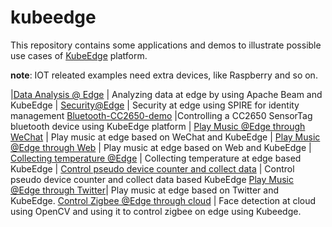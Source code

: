 # kubeedge

This repository contains some applications and demos to illustrate possible use cases of [KubeEdge](https://github.com/kubeedge/kubeedge) platform.

**note**:
IOT releated examples need extra devices, like Raspberry and so on.


|[Data Analysis @ Edge](apache-beam-analysis/README.md) | Analyzing data at edge by using Apache Beam and KubeEdge
| [Security@Edge](security-demo/README.md) | Security at edge using SPIRE for identity management
[Bluetooth-CC2650-demo](bluetooth-CC2650-demo/README.md)     |Controlling a CC2650 SensorTag bluetooth device using KubeEdge platform
| [Play Music @Edge through WeChat](wechat-demo/README.md) | Play music at edge based on WeChat and KubeEdge
| [Play Music @Edge through Web](web-demo/README.md) | Play music at edge based on Web and KubeEdge
| [Collecting temperature @Edge](temperature-demo/README.md) | Collecting temperature at edge based KubeEdge
| [Control pseudo device counter and collect data](kubeedge-counter-demo/README.md) | Control pseudo device counter and collect data based KubeEdge
  [Play Music @Edge through Twitter](ke-twitter-demo/README.md)| Play music at edge based on Twitter and KubeEdge. 
  [Control Zigbee @Edge through cloud](kubeedge-edge-ai-application/README.md) | Face detection at cloud using OpenCV and using it to control zigbee on edge using Kubeedge.
